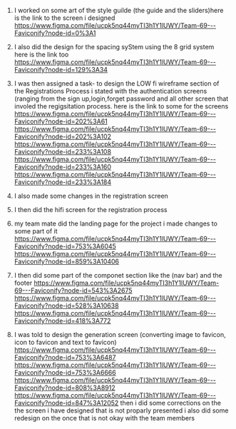 1.  I worked on some art of the style guilde (the guide and the sliders)here is the link to the screen i designed
   https://www.figma.com/file/ucpk5nq44myTI3h1Y1lUWY/Team-69---Faviconify?node-id=0%3A1
  
2. I also did the design for the spacing syStem using the 8 grid system here is the link too
   https://www.figma.com/file/ucpk5nq44myTI3h1Y1lUWY/Team-69---Faviconify?node-id=129%3A34

3. I was then assigned a task- to design the LOW fi wireframe section of the Registrations Process
   i stated with the authentication screens (ranging from the sign up,login,forget password and all other screen that involed the regigsitation process.
   here is the link to some for the screens
   https://www.figma.com/file/ucpk5nq44myTI3h1Y1lUWY/Team-69---Faviconify?node-id=202%3A61
   https://www.figma.com/file/ucpk5nq44myTI3h1Y1lUWY/Team-69---Faviconify?node-id=202%3A102
   https://www.figma.com/file/ucpk5nq44myTI3h1Y1lUWY/Team-69---Faviconify?node-id=233%3A108
   https://www.figma.com/file/ucpk5nq44myTI3h1Y1lUWY/Team-69---Faviconify?node-id=233%3A160
   https://www.figma.com/file/ucpk5nq44myTI3h1Y1lUWY/Team-69---Faviconify?node-id=233%3A184
  
4. I also made some changes in the registration screen 
   
5. I then did the hifi screen for the registration process 
 
6. my team mate did the landing page for the project i made changes to some part of it
   https://www.figma.com/file/ucpk5nq44myTI3h1Y1lUWY/Team-69---Faviconify?node-id=753%3A6045
   https://www.figma.com/file/ucpk5nq44myTI3h1Y1lUWY/Team-69---Faviconify?node-id=859%3A10406
   
7. I then did some part of the componet section like the (nav bar) and the footer 
    https://www.figma.com/file/ucpk5nq44myTI3h1Y1lUWY/Team-69---Faviconify?node-id=543%3A2675
    https://www.figma.com/file/ucpk5nq44myTI3h1Y1lUWY/Team-69---Faviconify?node-id=528%3A10638
    https://www.figma.com/file/ucpk5nq44myTI3h1Y1lUWY/Team-69---Faviconify?node-id=418%3A772

8. I was told to design the generation screen (converting image to favicon, icon to favicon and text to favicon)
    https://www.figma.com/file/ucpk5nq44myTI3h1Y1lUWY/Team-69---Faviconify?node-id=753%3A6487
    https://www.figma.com/file/ucpk5nq44myTI3h1Y1lUWY/Team-69---Faviconify?node-id=753%3A6666
    https://www.figma.com/file/ucpk5nq44myTI3h1Y1lUWY/Team-69---Faviconify?node-id=808%3A8912
    https://www.figma.com/file/ucpk5nq44myTI3h1Y1lUWY/Team-69---Faviconify?node-id=847%3A12052
    then i did some corrections on the the screen i have designed that is not proparly presented
   i also did some redesign on the once that is not okay with the team members
